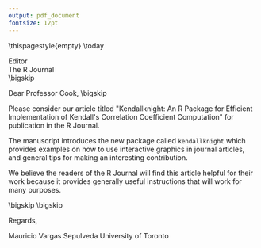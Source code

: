 ```yaml
---
output: pdf_document
fontsize: 12pt
---
```


\thispagestyle{empty}
\today

Editor   
The R Journal  
\bigskip

Dear Professor Cook,
\bigskip

Please consider our article titled "Kendallknight: An R Package for Efficient Implementation of Kendall's Correlation Coefficient Computation" for publication in the R Journal.

The manuscript introduces the new package called `kendallknight` which provides examples on how to use interactive graphics in journal articles, and general tips for making an interesting contribution.

We believe the readers of the R Journal will find this article helpful for their work because it provides generally useful instructions that will work for many purposes. 

\bigskip
\bigskip

Regards,
    
    
    
    
Mauricio Vargas Sepulveda
University of Toronto
